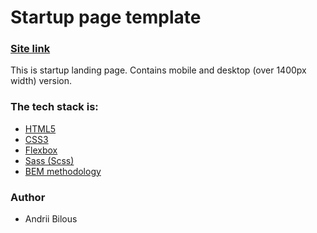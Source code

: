 # Startup page template

### [Site link](https://andbilous.github.io/startup-page-template/)

This is startup landing page. Contains mobile and desktop (over 1400px width) version.

### The tech stack is:

- [HTML5](https://en.wikipedia.org/wiki/HTML5)
- [CSS3](https://en.wikipedia.org/wiki/Cascading_Style_Sheets)
- [Flexbox](https://en.wikipedia.org/wiki/CSS_Flexible_Box_Layout)
- [Sass (Scss)](https://sass-lang.com/)
- [BEM methodology](https://en.bem.info/methodology/)

### Author

- Andrii Bilous
